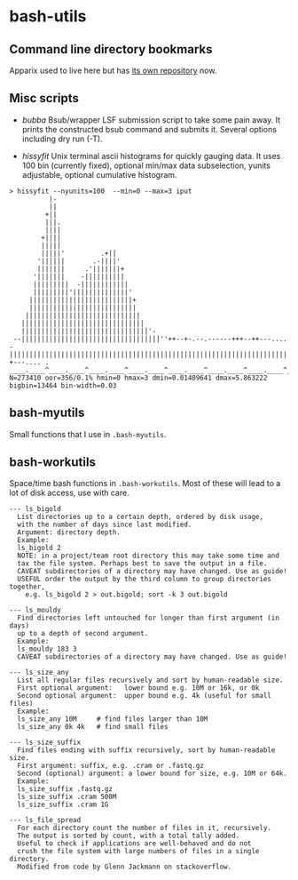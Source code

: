 # bash-utils

## Command line directory bookmarks

Apparix used to live here but has [its own repository](https://github.com/micans/apparix)
now.


## Misc scripts

- *bubba* Bsub/wrapper LSF submission script to take some pain away.
  It prints the constructed bsub command and submits it. Several options
  including dry run (-T).

- *hissyfit*  Unix terminal ascii histograms for quickly gauging data.
  It uses 100 bin (currently fixed), optional min/max data subselection,
  yunits adjustable, optional cumulative histogram.


```
> hissyfit --nyunits=100  --min=0 --max=3 iput
          |-
          ||
         +||
         |||.
         ||||
        +||||
        |||||
        |||||'         .+||
       '||||||       .-||||'
       |||||||     .'|||||||+
      '|||||||    -||||||||||
      |||||||||  -||||||||||||
      |||||||||'||||||||||||||'
     ||||||||||||||||||||||||||+
     |||||||||||||||||||||||||||
    |||||||||||||||||||||||||||||
   |||||||||||||||||||||||||||||||
   ||||||||||||||||||||||||||||||||'-
 --|||||||||||||||||||||||||||||||||||''++--+-.--.------+++--++---....
-|||||||||||||||||||||||||||||||||||||||||||||||||||||||||||||||||||||||''+-+---.... .
____.____^____.____^____.____^____.____^____.____^____.____^____.____^____.____^____.____^____.____^
N=273410 oor=356/0.1% hmin=0 hmax=3 dmin=0.01409641 dmax=5.863222 bigbin=13464 bin-width=0.03
```

## bash-myutils

Small functions that I use in `.bash-myutils`.

## bash-workutils

Space/time bash functions in `.bash-workutils`. Most of these will lead to a lot
of disk access, use with care.


```
--- ls_bigold
  List directories up to a certain depth, ordered by disk usage,
  with the number of days since last modified.
  Argument: directory depth.
  Example:
  ls_bigold 2
  NOTE: in a project/team root directory this may take some time and
  tax the file system. Perhaps best to save the output in a file.
  CAVEAT subdirectories of a directory may have changed. Use as guide!
  USEFUL order the output by the third column to group directories together,
    e.g. ls_bigold 2 > out.bigold; sort -k 3 out.bigold

--- ls_mouldy
  Find directories left untouched for longer than first argument (in days)
  up to a depth of second argument.
  Example:
  ls_mouldy 183 3
  CAVEAT subdirectories of a directory may have changed. Use as guide!

--- ls_size_any
  List all regular files recursively and sort by human-readable size.
  First optional argument:   lower bound e.g. 10M or 16k, or 0k
  Second optional argument:  upper bound e.g. 4k (useful for small files)
  Example:
  ls_size_any 10M     # find files larger than 10M
  ls_size_any 0k 4k   # find small files

--- ls_size_suffix
  Find files ending with suffix recursively, sort by human-readable size.
  First argument: suffix, e.g. .cram or .fastq.gz
  Second (optional) argument: a lower bound for size, e.g. 10M or 64k.
  Example:
  ls_size_suffix .fastq.gz
  ls_size_suffix .cram 500M
  ls_size_suffix .cram 1G

--- ls_file_spread
  For each directory count the number of files in it, recursively.
  The output is sorted by count, with a total tally added.
  Useful to check if applications are well-behaved and do not
  crush the file system with large numbers of files in a single directory.
  Modified from code by Glenn Jackmann on stackoverflow.
```
